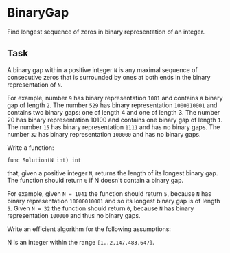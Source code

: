 # BinaryGap
Find longest sequence of zeros in binary representation of an integer.

## Task
A binary gap within a positive integer `N` is any maximal sequence of consecutive zeros that is surrounded by ones at both ends in the binary representation of `N`.

For example, number `9` has binary representation `1001` and contains a binary gap of length `2`. The number `529` has binary representation `1000010001` and contains two binary gaps: one of length 4 and one of length 3. The number 20 has binary representation 10100 and contains one binary gap of length `1`. The number `15` has binary representation `1111` and has no binary gaps. The number `32` has binary representation `100000` and has no binary gaps.

Write a function:

```
func Solution(N int) int
```

that, given a positive integer `N`, returns the length of its longest binary gap. The function should return `0` if N doesn't contain a binary gap.

For example, given `N = 1041` the function should return `5`, because `N` has binary representation `10000010001` and so its longest binary gap is of length `5`. Given `N = 32` the function should return `0`, because `N` has binary representation `100000` and thus no binary gaps.

Write an efficient algorithm for the following assumptions:

N is an integer within the range `[1..2,147,483,647]`.